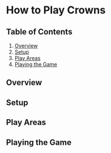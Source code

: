 # How to Play Crowns
## Table of Contents
1. [Overview](#overview)
2. [Setup](#setup)
3. [Play Areas](#play-areas)
4. [Playing the Game](playing-the-game)


## Overview
## Setup
## Play Areas
## Playing the Game
